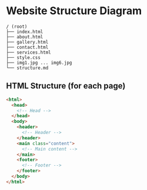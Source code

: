 # Website Structure Diagram

```
/ (root)
├── index.html
├── about.html
├── gallery.html
├── contact.html
├── services.html
├── style.css
├── img1.jpg ... img6.jpg
└── structure.md
```

## HTML Structure (for each page)

```html
<html>
  <head>
    <!-- Head -->
  </head>
  <body>
    <header>
      <!-- Header -->
    </header>
    <main class="content">
      <!-- Main content -->
    </main>
    <footer>
      <!-- Footer -->
    </footer>
  </body>
</html>
```

